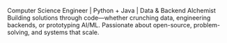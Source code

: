 Computer Science Engineer | Python + Java | Data & Backend Alchemist
Building solutions through code—whether crunching data, engineering backends, or prototyping AI/ML.
Passionate about open-source, problem-solving, and systems that scale.
